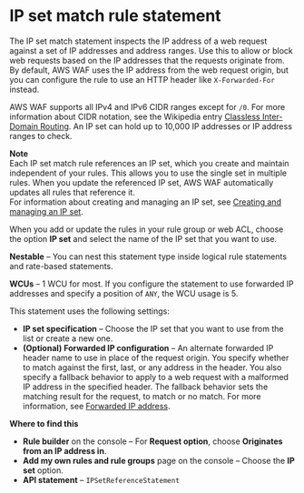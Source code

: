 # IP set match rule statement<a name="waf-rule-statement-type-ipset-match"></a>

The IP set match statement inspects the IP address of a web request against a set of IP addresses and address ranges\. Use this to allow or block web requests based on the IP addresses that the requests originate from\. By default, AWS WAF uses the IP address from the web request origin, but you can configure the rule to use an HTTP header like `X-Forwarded-For` instead\. 



AWS WAF supports all IPv4 and IPv6 CIDR ranges except for `/0`\. For more information about CIDR notation, see the Wikipedia entry [Classless Inter\-Domain Routing](https://en.wikipedia.org/wiki/Classless_Inter-Domain_Routing)\. An IP set can hold up to 10,000 IP addresses or IP address ranges to check\.

**Note**  
Each IP set match rule references an IP set, which you create and maintain independent of your rules\. This allows you to use the single set in multiple rules\. When you update the referenced IP set, AWS WAF automatically updates all rules that reference it\.   
For information about creating and managing an IP set, see [Creating and managing an IP set](waf-ip-set-managing.md)\.

When you add or update the rules in your rule group or web ACL, choose the option **IP set** and select the name of the IP set that you want to use\. 

**Nestable** – You can nest this statement type inside logical rule statements and rate\-based statements\. 

**WCUs** – 1 WCU for most\. If you configure the statement to use forwarded IP addresses and specify a position of `ANY`, the WCU usage is 5\.

This statement uses the following settings: 
+ **IP set specification** – Choose the IP set that you want to use from the list or create a new one\. 
+ **\(Optional\) Forwarded IP configuration** – An alternate forwarded IP header name to use in place of the request origin\. You specify whether to match against the first, last, or any address in the header\. You also specify a fallback behavior to apply to a web request with a malformed IP address in the specified header\. The fallback behavior sets the matching result for the request, to match or no match\. For more information, see [Forwarded IP address](waf-rule-statement-forwarded-ip-address.md)\. 

**Where to find this**
+ **Rule builder** on the console – For **Request option**, choose **Originates from an IP address in**\.
+ **Add my own rules and rule groups** page on the console – Choose the **IP set** option\.
+ **API statement** – `IPSetReferenceStatement`
